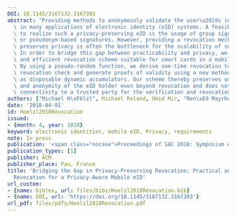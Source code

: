 ```yaml
---
DOI: 10.1145/3167132.3167303
abstract: "Providing methods to anonymously validate the user\u2019s identity is essential\
  \ in many applications of electronic identity (eID) systems. A feasible approach\
  \ to realize such a privacy-preserving eID is the usage of group signature protocols\
  \ or pseudonym-based signatures. However, providing a revocation mechanism that\
  \ preserves privacy is often the bottleneck for the scalability of such schemes.\
  \ In order to bridge this gap between practicability and privacy, we propose a scalable\
  \ and efficient revocation scheme suitable for smart cards in a mobile eID architecture.\
  \ By using a pseudo-random function, we derive one-time revocation tokens for the\
  \ revocation check and generate proofs of validity using a new method referred to\
  \ as disposable dynamic accumulators. Our scheme thereby preserves unlinkability\
  \ and anonymity of the eID holder even beyond revocation and does not require online\
  \ connectivity to a trusted party for the verification and revocation check."
authors: ["Michael H\xF6lzl", Michael Roland, Omid Mir, "Ren\xE9 Mayrhofer"]
date: '2018-04-01'
id: Hoelzl2018Revocation
issued:
- {month: 4, year: 2018}
keyword: electronic identities, mobile eID, Privacy, requirements
note: In press
publication: '<span class="nocase">Proceedings of SAC 2018: Symposium on Applied Computing</span>'
publication_types: [1]
publisher: ACM
publisher_place: Pau, France
title: 'Bridging the Gap in Privacy-Preserving Revocation: Practical and Scalable
  Revocation for a Privacy-Aware Mobile eID'
url_custom:
- {name: bibtex, url: files/bibs/Hoelzl2018Revocation.bib}
- {name: DOI, url: 'https://doi.org/10.1145/3167132.3167303'}
url_pdf: files/pdfs/Hoelzl2018Revocation.pdf
---
```


